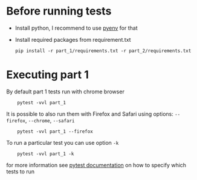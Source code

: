 # Before running tests

- Install python, I recommend to use [pyenv](https://github.com/pyenv/pyenv) for that

- Install required packages from requirement.txt

      pip install -r part_1/requirements.txt -r part_2/requirements.txt

# Executing part 1

  By default part 1 tests run with chrome browser 

        pytest -vvl part_1

  It is possible to also run them with Firefox and Safari
  using options: `--firefox`, `--chrome`, `--safari`

        pytest -vvl part_1 --firefox
 
  To run a particular test you can use option `-k`
 
        pytest -vvl part_1 -k

  for more information see [pytest documentation](https://docs.pytest.org/en/7.1.x/how-to/usage.html#specifying-which-tests-to-run) on how to specify which tests to run
